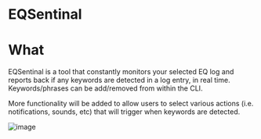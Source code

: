 # EQSentinal

# What

EQSentinal is a tool that constantly monitors your selected EQ log and reports back if any keywords are detected in a log entry, in real time. Keywords/phrases can be add/removed from within the CLI.

More functionality will be added to allow users to select various actions (i.e. notifications, sounds, etc) that will trigger when keywords are detected.


![image](https://user-images.githubusercontent.com/76063792/213934204-b3ce6aee-dd83-4173-ba03-1439c0d95f60.png)
